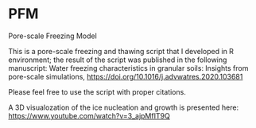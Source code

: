 # PFM
Pore-scale Freezing Model

This is a pore-scale freezing and thawing script that I developed in R environment; the result of the script was published in the following manuscript:
Water freezing characteristics in granular soils: Insights from pore-scale simulations, https://doi.org/10.1016/j.advwatres.2020.103681

Please feel free to use the script with proper citations. 

A 3D visualozation of the ice nucleation and growth is presented here:
https://www.youtube.com/watch?v=3_ajpMfIT9Q
